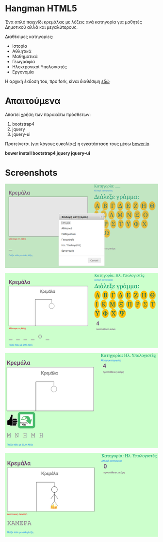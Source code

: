 # Hangman HTML5
Ένα απλό παιχνίδι κρεμάλας με λέξεις ανά κατηγορία για μαθητές Δημοτικού αλλά και μεγαλύτερους.

Διαθέσιμες κατηγορίες:
* Ιστορία
* Αθλητικά
* Μαθηματικά
* Γεωγραφία
* Ηλεκτρονικοί Υπολογιστές
* Εργονομία

Η αρχική έκδοση του, προ fork, είναι διαθέσιμη [εδώ](https://github.com/vgabi94/Hangman-HTML5)

# Απαιτούμενα
Απαιτεί χρήση των παρακάτω πρόσθετων:
1. bootstrap4
2. jquery
3. jquery-ui

Προτείνεται (για λόγους ευκολίας) η εγκατάσταση τους μέσω [bower.io](https://bower.io/)

**bower install bootstrap4 jquery jquery-ui**

# Screenshots
![screenshot0](images/screenshots/screenshot0.png)

![screenshot1](images/screenshots/screenshot1.png)

![screenshot2](images/screenshots/screenshot2.png)

![screenshot3](images/screenshots/screenshot3.png)

